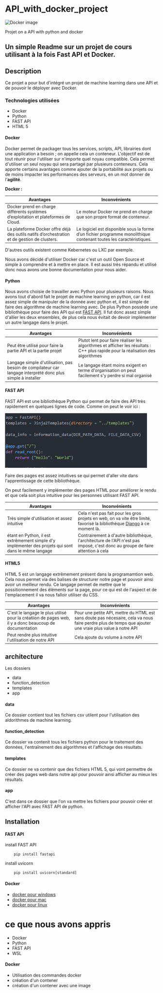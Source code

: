 # API_with_docker_project
![Docker image](https://www.docker.com/sites/default/files/d8/styles/role_icon/public/2019-07/horizontal-logo-monochromatic-white.png)


Projet on a API with python and docker

## Un simple Readme sur un projet de cours utilisant à la fois Fast API et Docker.



## Description

Ce projet a pour but d'intégré un projet de machine learning dans une API et de pouvoir le déployer avec Docker. 



### Technologies utilisées

* Docker
* Python
* FAST API
* HTML 5

#### Docker
Docker permet de packager tous les services, scripts, API, librairies dont une application 
a besoin ; on appelle cela un conteneur. L'objectif est de tout réunir pour l'utiliser
sur n'importe quel noyau compatible. Cela permet d'utiliser un seul noyau qui sera partagé
par plusieurs conteneurs. Cela apporte certains avantages comme ajouter de la portabilité 
aux projets ou de moins impacter les performances des serveurs, en un mot donner de l'**agilité**.

**Docker :**

| Avantages | Inconvénients | 
|-----------|---------------|
| Docker prend en charge différents systèmes d’exploitation et plateformes de Cloud.| Le moteur Docker ne prend en charge que son propre format de conteneur. |
| La plateforme Docker offre déjà des outils natifs d’orchestration et de gestion de clusters. | Le logiciel est disponible sous la forme d’un fichier programme monolithique contenant toutes les caractéristiques. |

D'autres outils existent comme Kebernetes ou LXC par exemple.  

Nous avons décidé d'utiliser Docker car c'est un outil Open Source et simple à comprendre et à mettre en place. Il est aussi 
très répandu et utilisé donc nous avons une bonne documentation pour nous aider.

#### Python
Nous avons choisie de travailler avec Python pour plusieurs raisons. Nous avons tout d'abord fait le projet de machine learning en python, car il est assez simple de manipuler de la donnée avec python et, il est simple de faire des algorithme de machine learning avec. De plus Python possède une bibliothèque pour faire des API qui est [FAST API](https://fastapi.tiangolo.com/). Il fut donc assez simple d'allier les deux ensembles, de plus cela nous évitait de devoir implémenter un autre langage dans le projet.  

| Avantages  | Inconvénients |
|----------- |------------- |
| Peut être utilisé pour faire la partie API et la partie projet | Plutot lent pour faire réaliser les algorithmes et afficher les résultats : C++ plus rapide pour la réalisation des algorithmes |
| Langage simple d'utilisation, pas besoin de compilateur car langage interprété donc plus simple à installer | Le langage étant moins exigent en terme d'organisation on peut facilement s'y perdre si mal organisé |


#### FAST API 
FAST API est une bibliothèque Python qui permet de faire des API très rapidement en quelques lignes de code. Comme on peut le voir ici : 

![image_code_fast_api](/images/API_code.png)

Faire des pages est assez intuitives se qui permet d'aller vite dans l'apprentissage de cette bibliothèque. 

On peut facilement y implémenter des pages HTML pour améliorer le rendu et que cela soit plus intuitive pour les personnes utilisant FAST API. 

| Avantages  | Inconvénients |
|----------- |------------- |
| Très simple d'utilisation et assez intuitive | Cela n'est pas fait pour les gros projets en web, on va vite être limité, favorisé la bibliothèque [Django](https://www.djangoproject.com/) à ce moment là.  |
| étant en Python, il est extrêmement simple d'y implémenter des projets qui sont dans le même langage | Contrairement à d'autre bibliothèque, l'architecture de l'API n'est pas imposé, c'est donc au groupe de faire attention à cela |

#### HTML5
HTML 5 est un langage extrêmement présent dans la programamtion web. Cela nous permet via des balises de structurer notre page et pouvoir ainsi avoir un meilleur rendu. Ce langage permet de mettre que le possitionnement des éléments sur la page, pour ce qui est de l'aspect et de l'emplacement il va nous falloir utiliser du CSS. 

| Avantages  | Inconvénients |
|----------- |------------- |
| C'est le langage le plus utilisé pour la créatiion de pages web, il y a donc beaucoup de documentation | Pour une petite API, mettre du HTML est sans doute pas nécesaire, cela va nous faire perdre plus de temps que ajouter une vraie plus value à notre API |
| Peut rendre plus intuitive l'utilisation de notre API | Cela ajoute du volume à notre API |



## architecture

Les dossiers

* data
* function_detection
* templates
* app

#### data 
Ce dossier contient tout les fichiers csv utilent pour l'utilisation des aldorithmes de machine learning.

#### function_detection 
Ce dossier va contenit tous les fichiers python pour le traitement des données, l'entraînement des algorithmes et l'affichage des résultats.

#### templates 
Ce dossier ne va contenir que des fichiers HTML 5, qui vont permettre de créer des pages web dans notre api pour pouvoir ainsi afficher au mieux les résultats.

#### app 
C'est dans ce dossier que l'on va mettre les fichiers pour pouvoir créer et afficher l'API avec FAST API de python. 


## Installation 

#### FAST API 
install FAST API 

        pip install fastapi

install uvicorn 

        pip install uvicorn[standard]

#### Docker
* [docker pour windows](https://docs.docker.com/docker-for-windows/install/)
* [docker pour mac](https://docs.docker.com/docker-for-mac/install/)
* [docker pour linux](https://docs.docker.com/engine/install/)


# ce que nous avons appris

* Docker
* Python
* FAST API
* WSL

#### Docker 

- Utilisation des commandes docker  
- création d'un contener 
- création d'un contener avec une image 
        